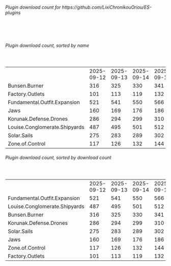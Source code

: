 <h6>Plugin download count for https://github.com/LixiChronikouOriou/ES-plugins</h6><br>
<br>
<h6>Plugin download count, sorted by name</h6><sub><sup><br>
<table>
	<tr>
		<td></td>
		<td>2025-09-12</td>
		<td>2025-09-13</td>
		<td>2025-09-14</td>
		<td>2025-09-15</td>
		<td>2025-09-16</td>
		<td>2025-09-17</td>
		<td>2025-09-18</td>
		<td>today +</td>
	</tr>
	<tr>
		<td>Bunsen.Burner</td>
		<td>316</td>
		<td>325</td>
		<td>330</td>
		<td>341</td>
		<td>347</td>
		<td>357</td>
		<td>359</td>
		<td>+ 2</td>
	</tr>
	<tr>
		<td>Factory.Outlets</td>
		<td>101</td>
		<td>113</td>
		<td>119</td>
		<td>132</td>
		<td>138</td>
		<td>145</td>
		<td>149</td>
		<td>+ 4</td>
	</tr>
	<tr>
		<td>Fundamental.Outfit.Expansion</td>
		<td>521</td>
		<td>541</td>
		<td>550</td>
		<td>566</td>
		<td>576</td>
		<td>592</td>
		<td>598</td>
		<td>+ 6</td>
	</tr>
	<tr>
		<td>Jaws</td>
		<td>160</td>
		<td>169</td>
		<td>176</td>
		<td>186</td>
		<td>193</td>
		<td>203</td>
		<td>207</td>
		<td>+ 4</td>
	</tr>
	<tr>
		<td>Korunak.Defense.Drones</td>
		<td>286</td>
		<td>294</td>
		<td>299</td>
		<td>310</td>
		<td>320</td>
		<td>330</td>
		<td>334</td>
		<td>+ 4</td>
	</tr>
	<tr>
		<td>Louise.Conglomerate.Shipyards</td>
		<td>487</td>
		<td>495</td>
		<td>501</td>
		<td>512</td>
		<td>518</td>
		<td>535</td>
		<td>539</td>
		<td>+ 4</td>
	</tr>
	<tr>
		<td>Solar.Sails</td>
		<td>275</td>
		<td>283</td>
		<td>289</td>
		<td>302</td>
		<td>308</td>
		<td>318</td>
		<td>320</td>
		<td>+ 2</td>
	</tr>
	<tr>
		<td>Zone.of.Control</td>
		<td>117</td>
		<td>126</td>
		<td>132</td>
		<td>144</td>
		<td>148</td>
		<td>157</td>
		<td>161</td>
		<td>+ 4</td>
	</tr>
</table>
</sub></sup>
<h6>Plugin download count, sorted by download count</h6><sub><sup><br>
<table>
	<tr>
		<td></td>
		<td>2025-09-12</td>
		<td>2025-09-13</td>
		<td>2025-09-14</td>
		<td>2025-09-15</td>
		<td>2025-09-16</td>
		<td>2025-09-17</td>
		<td>2025-09-18</td>
		<td>today +</td>
	</tr>
	<tr>
		<td>Fundamental.Outfit.Expansion</td>
		<td>521</td>
		<td>541</td>
		<td>550</td>
		<td>566</td>
		<td>576</td>
		<td>592</td>
		<td>598</td>
		<td>+ 6</td>
	</tr>
	<tr>
		<td>Louise.Conglomerate.Shipyards</td>
		<td>487</td>
		<td>495</td>
		<td>501</td>
		<td>512</td>
		<td>518</td>
		<td>535</td>
		<td>539</td>
		<td>+ 4</td>
	</tr>
	<tr>
		<td>Bunsen.Burner</td>
		<td>316</td>
		<td>325</td>
		<td>330</td>
		<td>341</td>
		<td>347</td>
		<td>357</td>
		<td>359</td>
		<td>+ 2</td>
	</tr>
	<tr>
		<td>Korunak.Defense.Drones</td>
		<td>286</td>
		<td>294</td>
		<td>299</td>
		<td>310</td>
		<td>320</td>
		<td>330</td>
		<td>334</td>
		<td>+ 4</td>
	</tr>
	<tr>
		<td>Solar.Sails</td>
		<td>275</td>
		<td>283</td>
		<td>289</td>
		<td>302</td>
		<td>308</td>
		<td>318</td>
		<td>320</td>
		<td>+ 2</td>
	</tr>
	<tr>
		<td>Jaws</td>
		<td>160</td>
		<td>169</td>
		<td>176</td>
		<td>186</td>
		<td>193</td>
		<td>203</td>
		<td>207</td>
		<td>+ 4</td>
	</tr>
	<tr>
		<td>Zone.of.Control</td>
		<td>117</td>
		<td>126</td>
		<td>132</td>
		<td>144</td>
		<td>148</td>
		<td>157</td>
		<td>161</td>
		<td>+ 4</td>
	</tr>
	<tr>
		<td>Factory.Outlets</td>
		<td>101</td>
		<td>113</td>
		<td>119</td>
		<td>132</td>
		<td>138</td>
		<td>145</td>
		<td>149</td>
		<td>+ 4</td>
	</tr>
</table>
</sub></sup>
